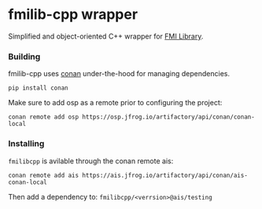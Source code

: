 # fmilib-cpp wrapper

Simplified and object-oriented C++ wrapper for [FMI Library](https://github.com/modelon-community/fmi-library).

### Building

fmilib-cpp uses [conan](https://conan.io/) under-the-hood for managing dependencies.

```
pip install conan
```

Make sure to add osp as a remote prior to configuring the project:
```
conan remote add osp https://osp.jfrog.io/artifactory/api/conan/conan-local
```

### Installing

`fmilibcpp` is avilable through the conan remote ais:

`conan remote add ais https://ais.jfrog.io/artifactory/api/conan/ais-conan-local`

Then add a dependency to: `fmilibcpp/<verrsion>@ais/testing`

